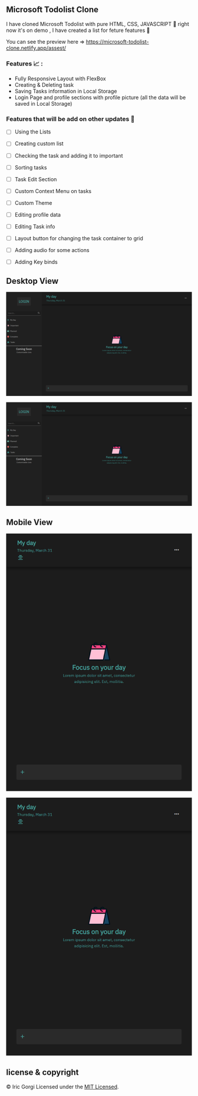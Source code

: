 
## Microsoft Todolist Clone

I have cloned Microsoft Todolist with pure HTML, CSS, JAVASCRIPT 🦾
right now it's on demo , I have created a list for feture features 👏

You can see the preview here => https://microsoft-todolist-clone.netlify.app/assest/

### Features 📈 :

 - Fully Responsive Layout with FlexBox
 - Creating & Deleting task
 - Saving Tasks information in Local Storage
 - Login Page and profile sections with profile picture (all the data will be saved in Local Storage)

### Features that will be add on other updates 📰

- [ ] Using the Lists

- [ ] Creating custom list

- [ ] Checking the task and adding it to important

- [ ] Sorting tasks

- [ ] Task Edit Section

- [ ] Custom Context Menu on tasks

- [ ] Custom Theme

- [ ] Editing profile data

- [ ] Editing Task info

- [ ] Layout button for changing the task container to grid

- [ ] Adding audio for some actions

- [ ] Adding Key binds

## Desktop View

<p align="center">
  <img src="assest/resource/images/template/_C__Users_asus_OneDrive_Desktop_files_Javascript_todolist_assest_index.html.png" alt="Desktop view">
</p>
<p align="center">
  <img src="assest/resource/images/template/_C__Users_asus_OneDrive_Desktop_files_Javascript_todolist_assest_index.html.png" alt="Desktop view">
</p>

## Mobile View

<p align="center">
  <img src="assest/resource/images/template/_C__Users_asus_OneDrive_Desktop_files_Javascript_todolist_assest_index.html%20(1).png" alt="Mobile view">
</p>
<p align="center">
  <img src="assest/resource/images/template/_C__Users_asus_OneDrive_Desktop_files_Javascript_todolist_assest_index.html%20(1).png" alt="Mobile view">
</p>

## license & copyright

© Iric Gorgi
Licensed under the [MIT Licensed](LICENSE).
